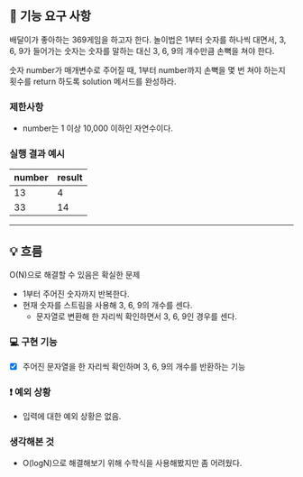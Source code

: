 ## 🚀 기능 요구 사항

배달이가 좋아하는 369게임을 하고자 한다. 놀이법은 1부터 숫자를 하나씩 대면서, 3, 6, 9가 들어가는 숫자는 숫자를 말하는 대신 3, 6, 9의 개수만큼 손뼉을 쳐야 한다.

숫자 number가 매개변수로 주어질 때, 1부터 number까지 손뼉을 몇 번 쳐야 하는지 횟수를 return 하도록 solution 메서드를 완성하라.

### 제한사항

- number는 1 이상 10,000 이하인 자연수이다.

### 실행 결과 예시

| number | result |
| --- | --- |
| 13 | 4 |
| 33 | 14 |

---

## 💡 흐름
O(N)으로 해결할 수 있음은 확실한 문제

- 1부터 주어진 숫자까지 반복한다.
- 현재 숫자를 스트림을 사용해 3, 6, 9의 개수를 센다.
  - 문자열로 변환해 한 자리씩 확인하면서 3, 6, 9인 경우를 센다.

### 💻 구현 기능

- [x] 주어진 문자열을 한 자리씩 확인하며 3, 6, 9의 개수를 반환하는 기능

### ❗️ 예외 상황
- 입력에 대한 예외 상황은 없음.

### 생각해본 것
- O(logN)으로 해결해보기 위해 수학식을 사용해봤지만 좀 어려웠다.